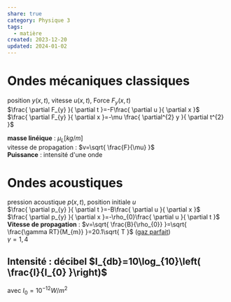 ```yaml
---  
share: true  
category: Physique 3  
tags:  
  - matière  
created: 2023-12-20  
updated: 2024-01-02  
---  
```

  
# Ondes mécaniques classiques  
position $y(x,t)$, vitesse $u(x,t)$, Force $F_{y}(x,t)$  
$\frac{ \partial F_{y} }{ \partial t }=-F\frac{ \partial u }{ \partial x }$      
$\frac{ \partial F_{y} }{ \partial x }=-\mu \frac{ \partial^{2} y }{ \partial t^{2} }$  
  
**masse linéique** : $\mu_{L}[kg/m]$  
vitesse de propagation : $v=\sqrt{ \frac{F}{\mu} }$  
**Puissance** : intensité d'une onde  
# Ondes acoustiques  
pression acoustique $p(x,t)$, position initiale $u$  
$\frac{ \partial p_{y} }{ \partial t }=-B\frac{ \partial u }{ \partial x }$  
$\frac{ \partial p_{y} }{ \partial x }=-\rho_{0}\frac{ \partial u }{ \partial t }$  
**Vitesse de propagation** : $v=\sqrt{ \frac{B}{\rho_{0}} }=\sqrt{ \frac{\gamma RT}{M_{m}} }=20.1\sqrt{ T }$   ([gaz parfait](gaz%20parfait.md))  
	$\gamma=1,4$  
## Intensité : décibel $I_{db}=10\log_{10}\left( \frac{I}{I_{0} }\right)$  
avec $I_{0}=10^{-12} W/m^{2}$  
